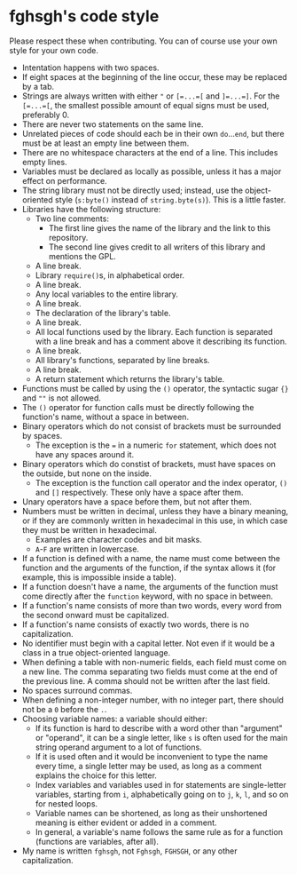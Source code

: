 # fghsgh's code style

Please respect these when contributing. You can of course use your own style for your own code.

- Intentation happens with two spaces.
- If eight spaces at the beginning of the line occur, these may be replaced by a tab.
- Strings are always written with either `"` or `[=...=[` and `]=...=]`. For the `[=...=[`, the smallest possible amount of equal signs must be used, preferably 0.
- There are never two statements on the same line.
- Unrelated pieces of code should each be in their own `do`...`end`, but there must be at least an empty line between them.
- There are no whitespace characters at the end of a line. This includes empty lines.
- Variables must be declared as locally as possible, unless it has a major effect on performance.
- The string library must not be directly used; instead, use the object-oriented style (`s:byte()` instead of `string.byte(s)`). This is a little faster.
- Libraries have the following structure:
  - Two line comments:
    - The first line gives the name of the library and the link to this repository.
    - The second line gives credit to all writers of this library and mentions the GPL.
  - A line break.
  - Library `require()`s, in alphabetical order.
  - A line break.
  - Any local variables to the entire library.
  - A line break.
  - The declaration of the library's table.
  - A line break.
  - All local functions used by the library. Each function is separated with a line break and has a comment above it describing its function.
  - A line break.
  - All library's functions, separated by line breaks.
  - A line break.
  - A return statement which returns the library's table.
- Functions must be called by using the `()` operator, the syntactic sugar `{}` and `""` is not allowed.
- The `()` operator for function calls must be directly following the function's name, without a space in between.
- Binary operators which do not consist of brackets must be surrounded by spaces.
  - The exception is the `=` in a numeric `for` statement, which does not have any spaces around it.
- Binary operators which do constist of brackets, must have spaces on the outside, but none on the inside.
  - The exception is the function call operator and the index operator, `()` and `[]` respectively. These only have a space after them.
- Unary operators have a space before them, but not after them.
- Numbers must be written in decimal, unless they have a binary meaning, or if they are commonly written in hexadecimal in this use, in which case they must be written in hexadecimal.
  - Examples are character codes and bit masks.
  - `A`-`F` are written in lowercase.
- If a function is defined with a name, the name must come between the function and the arguments of the function, if the syntax allows it (for example, this is impossible inside a table).
- If a function doesn't have a name, the arguments of the function must come directly after the `function` keyword, with no space in between.
- If a function's name consists of more than two words, every word from the second onward must be capitalized.
- If a function's name consists of exactly two words, there is no capitalization.
- No identifier must begin with a capital letter. Not even if it would be a class in a true object-oriented language.
- When defining a table with non-numeric fields, each field must come on a new line. The comma separating two fields must come at the end of the previous line. A comma should not be written after the last field.
- No spaces surround commas.
- When defining a non-integer number, with no integer part, there should not be a `0` before the `.`.
- Choosing variable names: a variable should either:
  - If its function is hard to describe with a word other than "argument" or "operand", it can be a single letter, like `s` is often used for the main string operand argument to a lot of functions.
  - If it is used often and it would be inconvenient to type the name every time, a single letter may be used, as long as a comment explains the choice for this letter.
  - Index variables and variables used in for statements are single-letter variables, starting from `i`, alphabetically going on to `j`, `k`, `l`, and so on for nested loops.
  - Variable names can be shortened, as long as their unshortened meaning is either evident or added in a comment.
  - In general, a variable's name follows the same rule as for a function (functions are variables, after all).
- My name is written `fghsgh`, not `Fghsgh`, `FGHSGH`, or any other capitalization.
